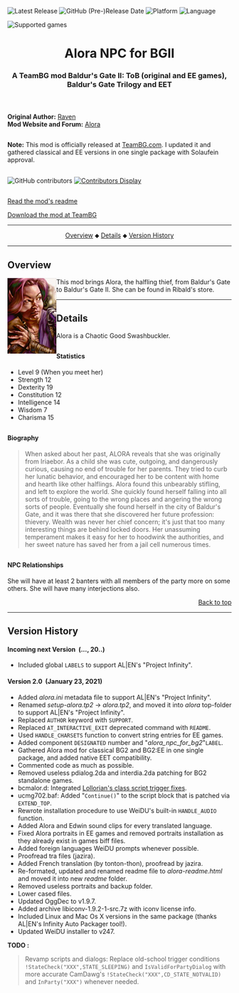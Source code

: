 ![Latest Release](https://img.shields.io/github/v/release/GwendolyneFreddy/Alora-NPC-for-BG2?include_prereleases&color=gold)<a name="top" id="top"> </a>
![GitHub (Pre-)Release Date](https://img.shields.io/github/release-date-pre/GwendolyneFreddy/Alora-NPC-for-BG2?color=gold)
![Platform](https://img.shields.io/static/v1?label=platforms&message=windows%20%7C%20macOS%20%7C%20linux%20%7C%20Project%20Infinity&color=informational)
![Language](https://img.shields.io/static/v1?label=language&message=English%20%7C%20French%20%7C%20German%20%7C%20Russian&color=limegreen)

![Supported games](https://img.shields.io/static/v1?label=supported%20games&message=BGII:ToB%20%7C%20BGT%20%7C%20BG2%3AEE%20%7C%20EET&color=dodgerblue)
<div align="center"><h1>Alora NPC for BGII</h1>

<h3>A TeamBG mod Baldur's Gate II: ToB (original and EE games),<br>
Baldur's Gate Trilogy and EET<h3>

</div><br>


**Original Author:** <a href="http://www.baldursgatemods.com/forums/index.php?action=profile;u=3">Raven</a>  
**Mod Website and Forum:** <a href="http://www.baldursgatemods.com/forums/index.php?board=13.0">Alora</a><br>

## 

**Note:** This mod is officially released at <a href="http://www.baldursgatemods.com/forums/index.php">TeamBG.com</a>. I updated it and gathered classical and EE versions in one single package with Solaufein approval.<br>

## 

![GitHub contributors](https://img.shields.io/github/contributors/GwendolyneFreddy/Alora-NPC-for-BG2?color=blueviolet&style=plastic) [![Contributors Display](https://badges.pufler.dev/contributors/GwendolyneFreddy/Alora-NPC-for-BG2?size=30&padding=5&bots=true)](https://badges.pufler.dev)

## 

[Read the mod's readme](https://gwendolynefreddy.github.io/docs/alora/alora-readme.html)

[Download the mod at TeamBG](http://www.baldursgatemods.com/forums/index.php?action=downloads;sa=view;down=25)<br>

<hr>

<div align="center">
<a href="#intro">Overview</a> &#x2B25; <a href="#details">Details</a> &#x2B25; <a href="#versions">Version History</a></br>
</div>


<hr>


## <a name="intro" id="intro"></a>Overview

<img style="float: left;" src="alora/readme/aloram.jpg"> This mod brings Alora, the halfling thief, from Baldur's Gate to Baldur's Gate II. She can be found in Ribald's store.


<hr>


## <a name="details" id="details"></a>Details

Alora is a Chaotic Good Swashbuckler.

## 


#### Statistics

- Level 9 (When you meet her)
- Strength 12
- Dexterity 19
- Constitution 12
- Intelligence 14
- Wisdom 7
- Charisma 15

## 

#### Biography

> When asked about her past, ALORA reveals that she was originally from Iriaebor. As a child she was cute, outgoing, and dangerously curious, causing no end of trouble for her parents. They tried to curb her lunatic behavior, and encouraged her to be content with home and hearth like other halflings. Alora found this unbearably stifling, and left to explore the world. She quickly found herself falling into all sorts of trouble, going to the wrong places and angering the wrong sorts of people. Eventually she found herself in the city of Baldur's Gate, and it was there that she discovered her future profession: thievery. Wealth was never her chief concern; it's just that too many interesting things are behind locked doors. Her unassuming temperament makes it easy for her to hoodwink the authorities, and her sweet nature has saved her from a jail cell numerous times.

## 

#### NPC Relationships

She will have at least 2 banters with all members of the party more on some others. She will have many interjections also.

<div align="right"><a href="#top">Back to top</a></div>


<hr>


## <a name="versions" id="versions"></a>Version History

#### Incoming next Version &nbsp;(..., 20..)

- Included global `LABELS` to support AL|EN's "Project Infinity".


#### Version 2.0 &nbsp;(January 23, 2021)

- Added *alora.ini* metadata file to support AL|EN's "Project Infinity".
- Renamed *setup-alora.tp2* -> *alora.tp2*, and moved it into *alora* top-folder to support AL|EN's "Project Infinity".
- Replaced `AUTHOR` keyword with `SUPPORT`.
- Replaced `AT_INTERACTIVE_EXIT` deprecated command with `README`.
- Used `HANDLE_CHARSETS` function to convert string entries for EE games.
- Added component `DESIGNATED` number and "*alora_npc_for_bg2*"`LABEL`.
- Gathered Alora mod for classical BG2 and BG2:EE in one single package, and added native EET compatibility.
- Commented code as much as possible.
- Removed useless pdialog.2da and interdia.2da patching for BG2 standalone games.
- bcmalor.d: Integrated <a href="http://www.shsforums.net/topic/42220-fixes-for-the-big-fixpack/page-49#entry561215">Lollorian's class script trigger fixes</a>.
- ucmg702.baf: Added "`Continue()`" to the script block that is patched via `EXTEND_TOP`.
- Rewrote installation procedure to use WeiDU's built-in `HANDLE_AUDIO` function.
- Added Alora and Edwin sound clips for every translated language.
- Fixed Alora portraits in EE games and removed portraits installation as they already exist in games biff files.
- Added foreign languages WeiDU prompts whenever possible.
- Proofread tra files (jazira).
- Added French translation (by tonton-thon), proofread by jazira.
- Re-formated, updated and renamed readme file to *alora-readme.html* and moved it into new *readme* folder.
- Removed useless portraits and backup folder.
- Lower cased files.
- Updated OggDec to v1.9.7.
- Added archive libiconv-1.9.2-1-src.7z with iconv license info.
- Included Linux and Mac Os X versions in the same package (thanks AL|EN's Infinity Auto Packager tool!).
- Updated WeiDU installer to v247.


**TODO :** 
> Revamp scripts and dialogs: Replace old-school trigger conditions `!StateCheck("XXX",STATE_SLEEPING)` and `IsValidForPartyDialog` with more accurate CamDawg's `!StateCheck("XXX",CD_STATE_NOTVALID)` and `InParty("XXX")` whenever needed.
